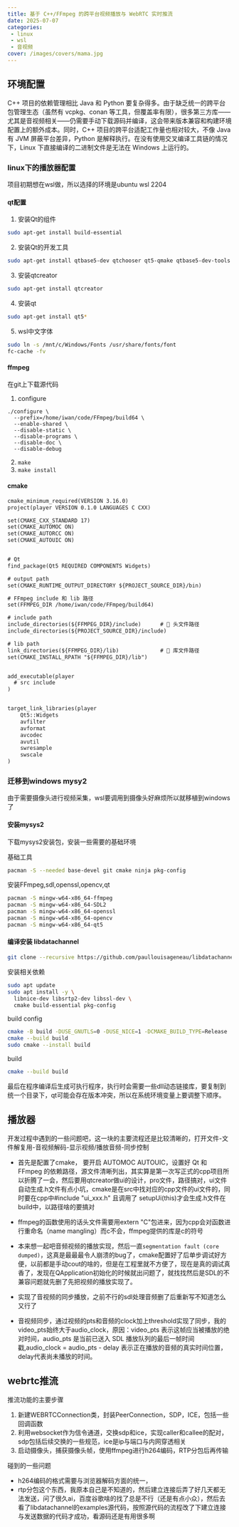```yaml
---
title: 基于 C++/FFmpeg 的跨平台视频播放与 WebRTC 实时推流
date: 2025-07-07
categories:
 - linux
 - wsl
 - 音视频
cover: /images/covers/mama.jpg
---
```



<!--  -->


## 环境配置

C++ 项目的依赖管理相比 Java 和 Python 要复杂得多。由于缺乏统一的跨平台包管理生态（虽然有 vcpkg、conan 等工具，但覆盖率有限），很多第三方库——尤其是音视频相关——仍需要手动下载源码并编译，这会带来版本兼容和构建环境配置上的额外成本。同时，C++ 项目的跨平台适配工作量也相对较大，不像 Java 有 JVM 屏蔽平台差异，Python 是解释执行。在没有使用交叉编译工具链的情况下，Linux 下直接编译的二进制文件是无法在 Windows 上运行的。

### linux下的播放器配置

项目初期想在wsl做，所以选择的环境是ubuntu wsl 2204

#### qt配置

1. 安装Qt的组件

```bash
sudo apt-get install build-essential
```

2. 安装Qt的开发工具
```bash
sudo apt-get install qtbase5-dev qtchooser qt5-qmake qtbase5-dev-tools
```

3. 安装qtcreator
```bash
sudo apt-get install qtcreator
```

4. 安装qt
```bash
sudo apt-get install qt5*

```

5. wsl中文字体
```bash
sudo ln -s /mnt/c/Windows/Fonts /usr/share/fonts/font
fc-cache -fv
```

#### ffmpeg

在git上下载源代码
1. configure
```
./configure \
  --prefix=/home/iwan/code/FFmpeg/build64 \
  --enable-shared \
  --disable-static \
  --disable-programs \
  --disable-doc \
  --disable-debug
```

2. ```make```
3. ```make install```

#### cmake

```txt
cmake_minimum_required(VERSION 3.16.0)
project(player VERSION 0.1.0 LANGUAGES C CXX)

set(CMAKE_CXX_STANDARD 17)
set(CMAKE_AUTOMOC ON)
set(CMAKE_AUTORCC ON)
set(CMAKE_AUTOUIC ON)


# Qt
find_package(Qt5 REQUIRED COMPONENTS Widgets)

# output path
set(CMAKE_RUNTIME_OUTPUT_DIRECTORY ${PROJECT_SOURCE_DIR}/bin)

# FFmpeg include 和 lib 路径
set(FFMPEG_DIR /home/iwan/code/FFmpeg/build64)

# include path
include_directories(${FFMPEG_DIR}/include)      # 🔧 头文件路径
include_directories(${PROJECT_SOURCE_DIR}/include)

# lib path
link_directories(${FFMPEG_DIR}/lib)             # 🔧 库文件路径
set(CMAKE_INSTALL_RPATH "${FFMPEG_DIR}/lib")


add_executable(player 
  # src include
)


target_link_libraries(player
    Qt5::Widgets
    avfilter
    avformat
    avcodec
    avutil
    swresample
    swscale
)
```


### 迁移到windows mysy2

由于需要摄像头进行视频采集，wsl要调用到摄像头好麻烦所以就移植到windows了


#### 安装mysys2

下载mysys2安装包，安装一些需要的基础环境

基础工具
```bash
pacman -S --needed base-devel git cmake ninja pkg-config
```

安装FFmpeg,sdl,openssl,opencv,qt
```bash
pacman -S mingw-w64-x86_64-ffmpeg
pacman -S mingw-w64-x86_64-SDL2
pacman -S mingw-w64-x86_64-openssl
pacman -S mingw-w64-x86_64-opencv
pacman -S mingw-w64-x86_64-qt5
```


#### 编译安装 libdatachannel
```bash
git clone --recursive https://github.com/paullouisageneau/libdatachannel.git
```

安装相关依赖

```bash
sudo apt update
sudo apt install -y \
  libnice-dev libsrtp2-dev libssl-dev \
  cmake build-essential pkg-config
```

build config
```bash
cmake -B build -DUSE_GNUTLS=0 -DUSE_NICE=1 -DCMAKE_BUILD_TYPE=Release
cmake --build build
sudo cmake --install build
```

build
```bash
cmake --build build
```

最后在程序编译后生成可执行程序，执行时会需要一些dll动态链接库，要复制到统一个目录下，qt可能会存在版本冲突，所以在系统环境变量上要调整下顺序。


## 播放器

开发过程中遇到的一些问题吧，这一块的主要流程还是比较清晰的，打开文件-文件解复用-音视频解码-显示视频/播放音频-同步控制



- 首先是配置了cmake， 要开启 AUTOMOC AUTOUIC，设置好 Qt 和 FFmpeg 的依赖路径，源文件清晰列出，其实算是第一次写正式的cpp项目所以折腾了一会，然后要用qtcreator做ui的设计，pro文件，路径搞对，ui文件自动生成.h文件有点小坑，cmake是在src中找对应的cpp文件的ui文件的，同时要在cpp中#include "ui_xxx.h" 且调用了 setupUi(this)才会生成.h文件在build中，以路径啥的要搞对

- ffmpeg的函数使用的话头文件需要用extern "C"包进来，因为cpp会对函数进行重命名（name mangling）而c不会，ffmpeg提供的库是c的符号

- 本来想一起吧音频视频的播放实现，然后一直```segmentation fault (core dumped)```，这真是最最最令人崩溃的bug了，cmake配置好了后单步调试好方便，以前都是手动cout的啥的，但是在工程里就不方便了，现在是真的调试真香了，发现在QApplication初始化的时候就出问题了，就找找然后是SDL的不兼容问题就先删了先把视频的播放实现了。

- 实现了音视频的同步播放，之前不行的sdl处理音频删了后重新写不知道怎么又行了

- 音视频同步，通过视频的pts和音频的clock加上threshold实现了同步，我的video_pts始终大于audio_clock，原因：video_pts 表示这帧应当被播放的绝对时间，audio_pts 是当前已送入 SDL 播放队列的最后一帧时间戳,audio_clock = audio_pts - delay 表示正在播放的音频的真实时间位置，delay代表尚未播放的时间。

## webrtc推流

推流功能的主要步骤
1. 新建WEBRTCConnection类，封装PeerConnection，SDP，ICE，包括一些回调函数
2. 利用websocket作为信令通道，交换sdp和ice，实现caller和callee的配对，sdp包括后续交换的一些规范，ice是ip与端口与内网穿透相关
3. 启动摄像头，捕获摄像头帧，使用ffmpeg进行h264编码，RTP分包后再传输

碰到的一些问题
- h264编码的格式需要与浏览器解码方面的统一，
- rtp分包这个东西，我原本自己是不知道的，然后建立连接后弄了好几天都无法发送，问了很久ai，百度谷歌啥的找了总是不行（还是有点小众），然后去看了libdatachannel的examples源代码，按照源代码的流程改了下建立连接与发送数据的代码才成功，看源码还是有用很多啊


